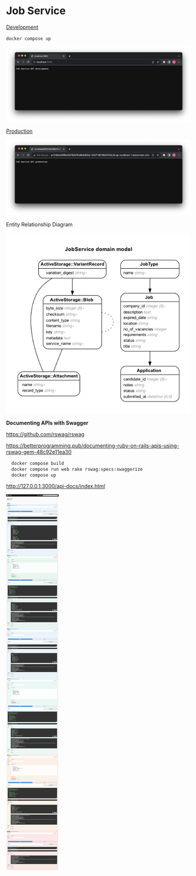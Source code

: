 # Job Service

[Development](http://localhost:3000/)

```shell
docker compose up
```

![localhost](images/localhost.png)

[Production](ac7c6beb26f644fe780b7fc48a5d63a1-33271367384d1f3d.elb.ap-southeast-1.amazonaws.com)

![elb-aws](images/production.png)

Entity Relationship Diagram

![erd](images/erd.png)

**Documenting APIs with Swagger**

https://github.com/rswag/rswag

https://betterprogramming.pub/documenting-ruby-on-rails-apis-using-rswag-gem-48c92e11ea30

```shell
  docker compose build
  docker compose run web rake rswag:specs:swaggerize
  docker compose up
```

http://127.0.0.1:3000/api-docs/index.html

![swagger-ui](images/swagger-ui.png)
